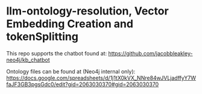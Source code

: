 # llm-ontology-resolution, Vector Embedding Creation and tokenSplitting

This repo supports the chatbot found at: https://github.com/jacobbleakley-neo4j/kb_chatbot

Ontology files can be found at (Neo4j internal only): https://docs.google.com/spreadsheets/d/1j1tX0kVX_NNre84wJVLjadffyY7WfaJF3GB3pgsGdc0/edit?gid=2063030370#gid=2063030370
